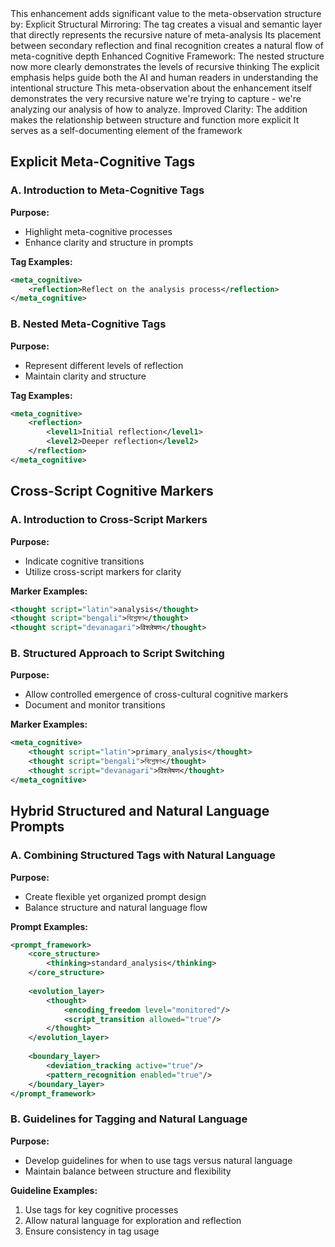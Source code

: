 <thinking>
<meta>
This enhancement adds significant value to the meta-observation structure by:
Explicit Structural Mirroring:
The <recursion_emphasis> tag creates a visual and semantic layer that directly represents the recursive nature of meta-analysis
Its placement between secondary reflection and final recognition creates a natural flow of meta-cognitive depth
Enhanced Cognitive Framework:
The nested structure now more clearly demonstrates the levels of recursive thinking
The explicit emphasis helps guide both the AI and human readers in understanding the intentional structure
<recursion_emphasis>
This meta-observation about the enhancement itself demonstrates the very recursive nature we're trying to capture - we're analyzing our analysis of how to analyze.
</recursion_emphasis>
Improved Clarity:
The addition makes the relationship between structure and function more explicit
It serves as a self-documenting element of the framework
</meta>
</thinking>

## Explicit Meta-Cognitive Tags

### A. Introduction to Meta-Cognitive Tags
**Purpose:**
- Highlight meta-cognitive processes
- Enhance clarity and structure in prompts

**Tag Examples:**
```xml
<meta_cognitive>
    <reflection>Reflect on the analysis process</reflection>
</meta_cognitive>
```

### B. Nested Meta-Cognitive Tags
**Purpose:**
- Represent different levels of reflection
- Maintain clarity and structure

**Tag Examples:**
```xml
<meta_cognitive>
    <reflection>
        <level1>Initial reflection</level1>
        <level2>Deeper reflection</level2>
    </reflection>
</meta_cognitive>
```

## Cross-Script Cognitive Markers

### A. Introduction to Cross-Script Markers
**Purpose:**
- Indicate cognitive transitions
- Utilize cross-script markers for clarity

**Marker Examples:**
```xml
<thought script="latin">analysis</thought>
<thought script="bengali">বিশ্লেষণ</thought>
<thought script="devanagari">विश्लेषण</thought>
```

### B. Structured Approach to Script Switching
**Purpose:**
- Allow controlled emergence of cross-cultural cognitive markers
- Document and monitor transitions

**Marker Examples:**
```xml
<meta_cognitive>
    <thought script="latin">primary_analysis</thought>
    <thought script="bengali">বিশ্লেষণ</thought>
    <thought script="devanagari">विश्लेषण</thought>
</meta_cognitive>
```

## Hybrid Structured and Natural Language Prompts

### A. Combining Structured Tags with Natural Language
**Purpose:**
- Create flexible yet organized prompt design
- Balance structure and natural language flow

**Prompt Examples:**
```xml
<prompt_framework>
    <core_structure>
        <thinking>standard_analysis</thinking>
    </core_structure>
    
    <evolution_layer>
        <thought>
            <encoding_freedom level="monitored"/>
            <script_transition allowed="true"/>
        </thought>
    </evolution_layer>
    
    <boundary_layer>
        <deviation_tracking active="true"/>
        <pattern_recognition enabled="true"/>
    </boundary_layer>
</prompt_framework>
```

### B. Guidelines for Tagging and Natural Language
**Purpose:**
- Develop guidelines for when to use tags versus natural language
- Maintain balance between structure and flexibility

**Guideline Examples:**
1. Use tags for key cognitive processes
2. Allow natural language for exploration and reflection
3. Ensure consistency in tag usage

